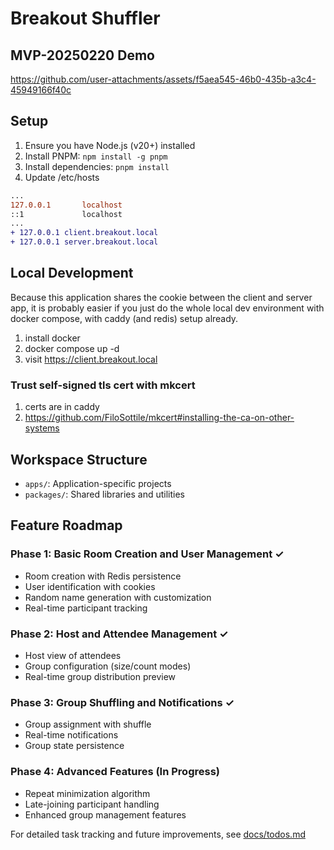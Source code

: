 # Breakout Shuffler

## MVP-20250220 Demo

https://github.com/user-attachments/assets/f5aea545-46b0-435b-a3c4-45949166f40c

## Setup

1. Ensure you have Node.js (v20+) installed
2. Install PNPM: `npm install -g pnpm`
3. Install dependencies: `pnpm install`
4. Update /etc/hosts

```diff
...
127.0.0.1       localhost
::1             localhost
...
+ 127.0.0.1 client.breakout.local
+ 127.0.0.1 server.breakout.local
```

## Local Development

Because this application shares the cookie between the client and server app, it is probably easier if you just do the whole local dev environment with docker compose, with caddy (and redis) setup already.

1. install docker
2. docker compose up -d
3. visit https://client.breakout.local

### Trust self-signed tls cert with mkcert

1. certs are in caddy
2. https://github.com/FiloSottile/mkcert#installing-the-ca-on-other-systems

## Workspace Structure

- `apps/`: Application-specific projects
- `packages/`: Shared libraries and utilities

## Feature Roadmap

### Phase 1: Basic Room Creation and User Management ✓
- Room creation with Redis persistence
- User identification with cookies
- Random name generation with customization
- Real-time participant tracking

### Phase 2: Host and Attendee Management ✓
- Host view of attendees
- Group configuration (size/count modes)
- Real-time group distribution preview

### Phase 3: Group Shuffling and Notifications ✓
- Group assignment with shuffle
- Real-time notifications
- Group state persistence

### Phase 4: Advanced Features (In Progress)
- Repeat minimization algorithm
- Late-joining participant handling
- Enhanced group management features

For detailed task tracking and future improvements, see [docs/todos.md](docs/todos.md)
